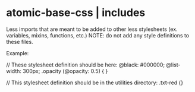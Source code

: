 # atomic-base-css | includes

Less imports that are meant to be added to other less stylesheets (ex. variables, mixins, functions, etc.)
NOTE: do not add any style definitions to these files.

Example: 

// These stylesheet definition should be here:
@black: #000000;
@list-width: 300px;
.opacity (@opacity: 0.5) { }

// This stylesheet definition should be in the utilities directory:
.txt-red {}
